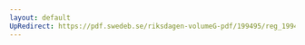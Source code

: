 ```yaml
---
layout: default
UpRedirect: https://pdf.swedeb.se/riksdagen-volumeG-pdf/199495/reg_199495/reg_199495_0287.pdf
---
```

